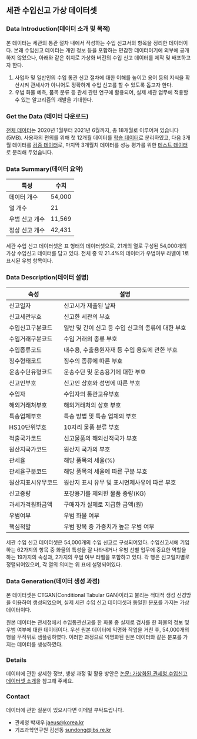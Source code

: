## 세관 수입신고 가상 데이터셋

### Data Introduction(데이터 소개 및 목적)
본 데이터는 세관의 통관 절차 내에서 작성하는 수입 신고서의 항목을 정리한 데이터이다.
본래 수입신고 데이터는 개인 정보 등을 포함하는 민감한 데이터이기에 외부에 공개하지 않았으나, 아래와 같은 취지로 가상화 버전의 수입 신고 데이터를 제작 및 배포하고자 한다.
1. 사업자 및 일반인의 수입 통관 신고 절차에 대한 이해를 높이고 용어 등의 지식을 확산시켜 관세사가 아니어도 정확하게 수입 신고를 할 수 있도록 돕고자 한다.
2. 우범 화물 예측, 품목 분류 등 관세 관련 연구에 활용되어, 실제 세관 업무에 적용할 수 있는 알고리즘의 개발을 기대한다.

### Get the Data (데이터 다운로드)
[전체 데이터](./data/df_syn.csv)는 2020년 1월부터 2021년 6월까지, 총 18개월로 이루어져 있습니다 (5MB). 사용자의 편의를 위해 첫 12개월 데이터를 [학습 데이터](./data/df_syn_train.csv)로 분리하였고, 다음 3개월 데이터를 [검증 데이터](./data/df_syn_valid.csv)로, 마지막 3개월치 데이터를 성능 평가를 위한 [테스트 데이터](./data/df_syn_test.csv)로 분리해 두었습니다. 


### Data Summary(데이터 요약)
|특성|수치|
|----|----|
|데이터 개수|54,000|
|열 개수|21|
|우범 신고 개수|11,569|
|정상 신고 개수|42,431|

세관 수입 신고 데이터셋은 표 형태의 데이터셋으로, 21개의 열로 구성된 54,000개의 가상 수입신고 데이터를 담고 있다. 전체 중 약 21.4%의 데이터가 우범여부 라벨이 1로 표시된 우범 항목이다.

### Data Description(데이터 설명)
|속성|설명|
|---|---|
|신고일자|신고서가 제출된 날짜|
|신고세관부호|신고한 세관의 부호|
|수입신고구분코드|일반 및 간이 신고 등 수입 신고의 종류에 대한 부호|
|수입거래구분코드|수입 거래의 종류 부호|
|수입종류코드|내수용, 수출용원자재 등 수입 용도에 관한 부호|
|징수형태코드|징수의 종류에 따른 부호|  
|운송수단유형코드|운송수단 및 운송용기에 대한 부호|
|신고인부호|신고인 상호와 성명에 따른 부호|
|수입자|수입자의 통관고유부호|
|해외거래처부호|해외거래처의 상호 부호|
|특송업체부호|특송 방법 및 특송 업체의 부호|
|HS10단위부호|10자리 물품 분류 부호|
|적출국가코드|신고물품의 해외선적국가 부호|
|원산지국가코드|원산지 국가의 부호|
|관세율|해당 품목의 세율(%)|
|관세율구분코드|해당 품목의 세율에 따른 구분 부호|
|원산지표시유무코드|원산지 표시 유무 및 표시면제사유에 따른 부호|
|신고중량|포장용기를 제외한 물품 중량(KG)|
|과세가격원화금액|구매자가 실제로 지급한 금액(원)|
|우범여부|우범 화물 여부|
|핵심적발|우범 항목 중 가중치가 높은 우범 여부|

<!-- Customs declaration dataset contains 54000 customs declaration. Each row has 22 columns, each indicating important attributes that can  -->
세관 수입 신고 데이터셋은 54,000개의 수입 신고로 구성되어있다. 수입신고서에 기입하는 62가지의 항목 중 화물의 특성을 잘 나타내거나 우범 선별 업무에 중요한 역할을 하는 19가지의 속성과, 2가지의 우범 여부 라벨을 포함하고 있다. 각 행은 신고일자별로 정렬되어있으며, 각 열의 의미는 위 표에 설명되어있다. 

### Data Generation(데이터 생성 과정)
본 데이터셋은 CTGAN(Conditional Tabular GAN)이라고 불리는 적대적 생성 신경망을 이용하여 생성되었으며, 실제 세관 수입 신고 데이터셋과 동일한 분포를 가지는 가상 데이터이다.

원본 데이터는 관세청에서 수입통관신고를 한 화물 중 실제로 검사를 한 화물의 정보 및 우범 여부에 대한 데이터이다. 우선 원본 데이터에 익명화 작업을 거친 후, 54,000개의 행을 무작위로 샘플링하였다. 이러한 과정으로 익명화된 원본 데이터와 같은 분포를 가지는 데이터를 생성하였다.
<!-- 관세당국 인력의 한계 때문에 일부 화물만 검사할 수 밖에 없다. 이때, 경험적 규칙 기반으로 의심스러운 화물을 우선적으로 검사하게 된다. -->

### Details

데이터에 관한 상세한 정보, 생성 과정 및 활용 방안은 [논문: 가상화된 관세청 수입신고 데이터셋 소개](./paper.pdf)을 참고해 주세요. 


### Contact
데이터에 관한 질문이 있으시다면 이메일 부탁드립니다. 
* 관세청 박재우 <jaeus@korea.kr>
* 기초과학연구원 김선동 <sundong@ibs.re.kr> 
